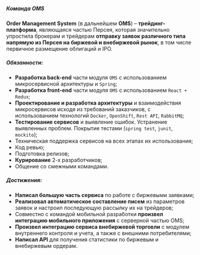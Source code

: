 ##### Команда OMS

**Order Management System** (в дальнейшем **OMS**) – **трейдинг-платформа**, являющаяся частью
Персея, которая значительно упростила брокерам и трейдерам **отправку заявок различного типа
напрямую из Персея на биржевой и внебиржевой рынок**, в том числе первичное размещение облигаций и
IPO.

##### Обязанности:

- **Разработка back-end** части модуля `OMS` с использованием микросервисной архитектуры и `Spring`;
- **Разработка front-end** части модуля `OMS` с использованием `React + Redux`;
- **Проектирование и разработка архитектуры** и взаимодействия микросервисов исходя из требований
  заказчиков, с использованием технологий `Docker`, `OpenShift`, `Rest API`, `RabbitMQ`;
- **Тестирование сервисов** и выявление ошибок. Устранение выявленных проблем. Покрытие
  тестами (`spring test`, `junit`, `mockito`);
- Техническая поддержка сервисов на всех этапах их использования;
- Код ревью;
- Подготовка релизов;
- **Курирование** 2-х разработчиков;
- Общение со смежными командами.

##### Достижения:

- **Написал большую часть сервиса** по работе с биржевыми заявками;
- **Реализовал автоматическое составление писем** из параметров заявок и настроил последующую
  рассылку их на трейдеров;
- Совместно с командой мобильной разработки **произвел интеграцию мобильного приложения** с
  серверной частью OMS;
- **Произвел интеграцию сервиса внебиржевой торговли** с модулем внутреннего контроля и учета, а
  также с внешними потребителями;
- **Написал API** для получения статистики по биржевым и внебиржевым ордерам.
